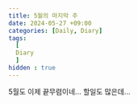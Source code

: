 ```yaml
---
title: 5월의 마지막 주
date: 2024-05-27 +09:00
categories: [Daily, Diary]
tags:
  [
  Diary 
  ]
hidden : true
---
```


5월도 이제 끝무렴이네... 할일도 많은데...
